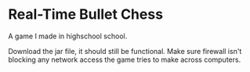 # Real-Time Bullet Chess
A game I made in highschool school.

Download the jar file, it should still be functional.
Make sure firewall isn't blocking any network access the game tries to make across computers.
